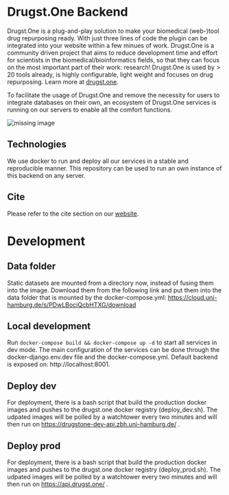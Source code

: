 # Drugst.One Backend

Drugst.One is a plug-and-play solution to make your biomedical (web-)tool drug repurposing ready. With just three lines of code the plugin can be integrated into your website within a few minues of work. Drugst.One is a community driven project that aims to reduce development time and effort for scientists in the biomedical/bioinformatics fields, so that they can focus on the most important part of their work: research! Drugst.One is used by > 20 tools already, is highly configurable, light weight and focuses on drug repurposing. Learn more at [drugst.one](https://drugst.one).

To facilitate the usage of Drugst.One and remove the necessity for users to integrate databases on their own, an ecosystem of Drugst.One services is running on our servers to enable all the comfort functions.

<img src="https://drugst.one/assets/drugstone_ecosystem.png" alt="missing image">

## Technologies

We use docker to run and deploy all our services in a stable and reproducible manner. This repository can be used to run an own instance of this backend on any server.

## Cite

Please refer to the cite section on our [website](https://drugst.one/cite).

# Development

## Data folder
Static datasets are mounted from a directory now, instead of fusing them into the image. Download them from the following link and put them into the data folder that is mounted by the docker-compose.yml:
https://cloud.uni-hamburg.de/s/PDwLBociQcbHTXG/download

## Local development

Run `docker-compose build && docker-compose up -d` to start all services in dev mode. The main configuration of the services can be done through the docker-django.env.dev file and the docker-compose.yml. Default backend is exposed on: http://localhost:8001.


## Deploy dev

For deployment, there is a bash script that build the production docker images and pushes to the drugst.one docker registry (deploy_dev.sh).
The udpated images will be polled by a watchtower every two minutes and will then run on https://drugstone-dev-api.zbh.uni-hamburg.de/ .


## Deploy prod

For deployment, there is a bash script that build the production docker images and pushes to the drugst.one docker registry (deploy_prod.sh).
The udpated images will be polled by a watchtower every two minutes and will then run on https://api.drugst.one/ .

